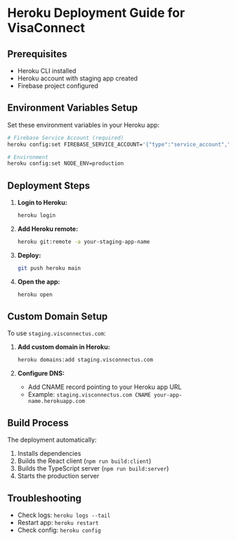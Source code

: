 # Heroku Deployment Guide for VisaConnect

## Prerequisites

- Heroku CLI installed
- Heroku account with staging app created
- Firebase project configured

## Environment Variables Setup

Set these environment variables in your Heroku app:

```bash
# Firebase Service Account (required)
heroku config:set FIREBASE_SERVICE_ACCOUNT='{"type":"service_account","project_id":"your-project-id","private_key_id":"...","private_key":"...","client_email":"...","client_id":"...","auth_uri":"https://accounts.google.com/o/oauth2/auth","token_uri":"https://oauth2.googleapis.com/token","auth_provider_x509_cert_url":"https://www.googleapis.com/oauth2/v1/certs","client_x509_cert_url":"..."}'

# Environment
heroku config:set NODE_ENV=production
```

## Deployment Steps

1. **Login to Heroku:**

   ```bash
   heroku login
   ```

2. **Add Heroku remote:**

   ```bash
   heroku git:remote -a your-staging-app-name
   ```

3. **Deploy:**

   ```bash
   git push heroku main
   ```

4. **Open the app:**
   ```bash
   heroku open
   ```

## Custom Domain Setup

To use `staging.visconnectus.com`:

1. **Add custom domain in Heroku:**

   ```bash
   heroku domains:add staging.visconnectus.com
   ```

2. **Configure DNS:**
   - Add CNAME record pointing to your Heroku app URL
   - Example: `staging.visconnectus.com CNAME your-app-name.herokuapp.com`

## Build Process

The deployment automatically:

1. Installs dependencies
2. Builds the React client (`npm run build:client`)
3. Builds the TypeScript server (`npm run build:server`)
4. Starts the production server

## Troubleshooting

- Check logs: `heroku logs --tail`
- Restart app: `heroku restart`
- Check config: `heroku config`
